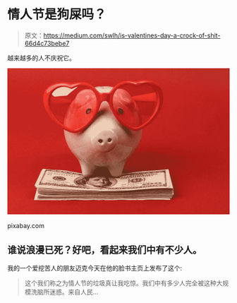 # 情人节是狗屎吗？

> 原文：<https://medium.com/swlh/is-valentines-day-a-crock-of-shit-66d4c73bebe7>

越来越多的人不庆祝它。

![](img/b34806fbd800d7346158231813b80d93.png)

pixabay.com

## 谁说浪漫已死？好吧，看起来我们中有不少人。

我的一个爱挖苦人的朋友迈克今天在他的脸书主页上发布了这个:

> 这个我们称之为情人节的垃圾真让我吃惊。我们中有多少人完全被这种大规模洗脑所迷惑。来自人民…